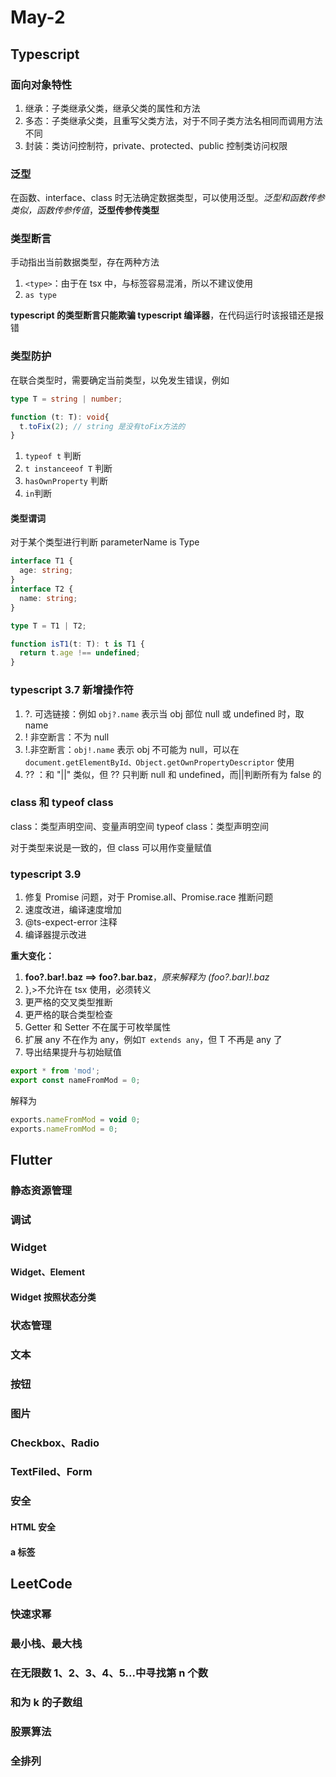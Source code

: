 # May-2

## Typescript

### 面向对象特性

1. 继承：子类继承父类，继承父类的属性和方法
2. 多态：子类继承父类，且重写父类方法，对于不同子类方法名相同而调用方法不同
3. 封装：类访问控制符，private、protected、public 控制类访问权限

### 泛型

在函数、interface、class 时无法确定数据类型，可以使用泛型。_泛型和函数传参类似，函数传参传值_，**泛型传参传类型**

### 类型断言

手动指出当前数据类型，存在两种方法

1. `<type>`：由于在 tsx 中，与标签容易混淆，所以不建议使用
2. `as type`

**typescript 的类型断言只能欺骗 typescript 编译器**，在代码运行时该报错还是报错

### 类型防护

在联合类型时，需要确定当前类型，以免发生错误，例如

```typescript
type T = string | number;

function (t: T): void{
  t.toFix(2); // string 是没有toFix方法的
}
```

1. `typeof t` 判断
2. `t instanceeof T` 判断
3. `hasOwnProperty` 判断
4. `in`判断

#### 类型谓词

对于某个类型进行判断 parameterName is Type

```typescript
interface T1 {
  age: string;
}
interface T2 {
  name: string;
}

type T = T1 | T2;

function isT1(t: T): t is T1 {
  return t.age !== undefined;
}
```

### typescript 3.7 新增操作符

1. ?. 可选链接：例如 `obj?.name` 表示当 obj 部位 null 或 undefined 时，取 name
2. ! 非空断言：不为 null
3. !.非空断言：`obj!.name` 表示 obj 不可能为 null，可以在 `document.getElementById、Object.getOwnPropertyDescriptor` 使用
4. ?? ：和 "||" 类似，但 ?? 只判断 null 和 undefined，而||判断所有为 false 的

### class 和 typeof class

class：类型声明空间、变量声明空间
typeof class：类型声明空间

对于类型来说是一致的，但 class 可以用作变量赋值

### typescript 3.9

1. 修复 Promise 问题，对于 Promise.all、Promise.race 推断问题
2. 速度改进，编译速度增加
3. @ts-expect-error 注释
4. 编译器提示改进

**重大变化：**

1. **foo?.bar!.baz ==> foo?.bar.baz**，_原来解释为 (foo?.bar)!.baz_
2. },>不允许在 tsx 使用，必须转义
3. 更严格的交叉类型推断
4. 更严格的联合类型检查
5. Getter 和 Setter 不在属于可枚举属性
6. 扩展 any 不在作为 any，例如`T extends any`，但 T 不再是 any 了
7. 导出结果提升与初始赋值

```typescript
export * from 'mod';
export const nameFromMod = 0;
```

解释为

```javascript
exports.nameFromMod = void 0;
exports.nameFromMod = 0;
```

## Flutter

### 静态资源管理

### 调试

### Widget

#### Widget、Element

#### Widget 按照状态分类

### 状态管理

### 文本

### 按钮

### 图片

### Checkbox、Radio

### TextFiled、Form

### 安全

#### HTML 安全

#### a 标签

## LeetCode

### 快速求幂

### 最小栈、最大栈

### 在无限数 1、2、3、4、5...中寻找第 n 个数

### 和为 k 的子数组

### 股票算法

### 全排列
